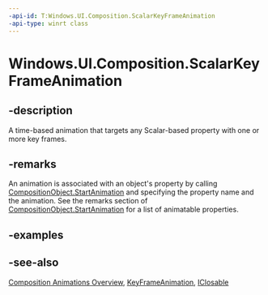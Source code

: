 ```yaml
---
-api-id: T:Windows.UI.Composition.ScalarKeyFrameAnimation
-api-type: winrt class
---
```


<!-- Class syntax.
public class ScalarKeyFrameAnimation : Windows.UI.Composition.KeyFrameAnimation, Windows.UI.Composition.IScalarKeyFrameAnimation
-->

# Windows.UI.Composition.ScalarKeyFrameAnimation

## -description
A time-based animation that targets any Scalar-based property with one or more key frames.



## -remarks
An animation is associated with an object's property by calling [CompositionObject.StartAnimation](compositionobject_startanimation_709050842.md) and specifying the property name and the animation. See the remarks section of [CompositionObject.StartAnimation](compositionobject_startanimation_709050842.md) for a list of animatable properties.

## -examples

## -see-also
[Composition Animations Overview](/windows/uwp/composition/composition-animation), [KeyFrameAnimation](keyframeanimation.md), [IClosable](../windows.foundation/iclosable.md)
